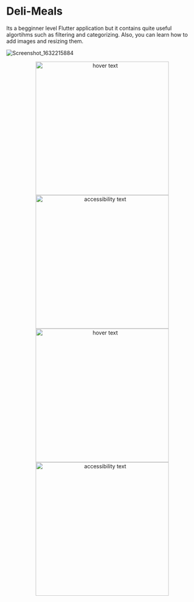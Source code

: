 # Deli-Meals
Its a begginner level Flutter application but it contains quite useful algortihms such as filtering and categorizing. Also, you can learn how to add images and resizing them.



![Screenshot_1632215884](https://user-images.githubusercontent.com/67066911/134146139-748fc040-6565-4f31-b635-386bd60b7439.png)

<p align="center">
  <img src="https://user-images.githubusercontent.com/67066911/134146042-57ac9e92-c55c-4a4a-8140-8cb30ec6e454.png" width="350" title="hover text">
  <img src="https://user-images.githubusercontent.com/67066911/134146078-312f725e-27b4-4f81-a2a9-f6e351608bb5.png" width="350" alt="accessibility text">
  <img src="https://user-images.githubusercontent.com/67066911/134146139-748fc040-6565-4f31-b635-386bd60b7439.png" width="350" title="hover text">
  <img src="Screenshot_1632215890.png" width="350" alt="accessibility text">
</p>
